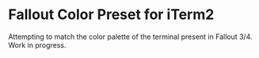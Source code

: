 # Fallout Color Preset for iTerm2

Attempting to match the color palette of the terminal present in Fallout 3/4. Work in progress.